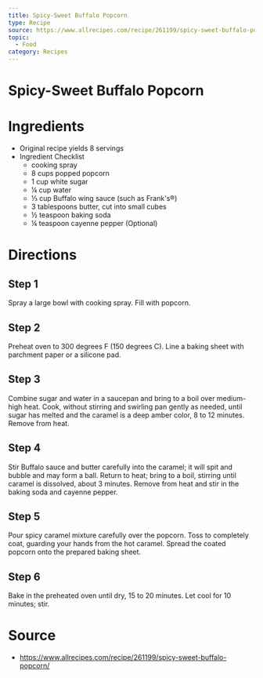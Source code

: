 ```yaml
---
title: Spicy-Sweet Buffalo Popcorn
type: Recipe
source: https://www.allrecipes.com/recipe/261199/spicy-sweet-buffalo-popcorn/
topic:
  - Food
category: Recipes
---
```

# Spicy-Sweet Buffalo Popcorn
# Ingredients
- Original recipe yields 8 servings
- Ingredient Checklist
	-   cooking spray 
	-   8 cups popped popcorn 
	-   1 cup white sugar 
	-   ¼ cup water 
	-   ⅓ cup Buffalo wing sauce (such as Frank's®) 
	-   3 tablespoons butter, cut into small cubes 
	-   ½ teaspoon baking soda 
	-   ¼ teaspoon cayenne pepper (Optional)

# Directions
## Step 1
Spray a large bowl with cooking spray. Fill with popcorn.

## Step 2
Preheat oven to 300 degrees F (150 degrees C). Line a baking sheet with parchment paper or a silicone pad.

## Step 3
Combine sugar and water in a saucepan and bring to a boil over medium-high heat. Cook, without stirring and swirling pan gently as needed, until sugar has melted and the caramel is a deep amber color, 8 to 12 minutes. Remove from heat.

## Step 4
Stir Buffalo sauce and butter carefully into the caramel; it will spit and bubble and may form a ball. Return to heat; bring to a boil, stirring until caramel is dissolved, about 3 minutes. Remove from heat and stir in the baking soda and cayenne pepper.

## Step 5
Pour spicy caramel mixture carefully over the popcorn. Toss to completely coat, guarding your hands from the hot caramel. Spread the coated popcorn onto the prepared baking sheet.

## Step 6
Bake in the preheated oven until dry, 15 to 20 minutes. Let cool for 10 minutes; stir.

# Source
- https://www.allrecipes.com/recipe/261199/spicy-sweet-buffalo-popcorn/
